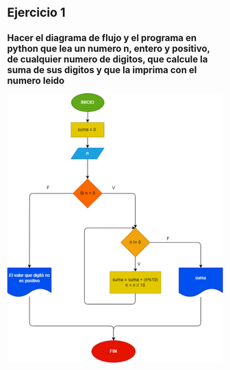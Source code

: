 # Ejercicio 1
## Hacer el diagrama de flujo y el programa en python que lea un numero n, entero y positivo, de cualquier numero de digitos, que calcule la suma de sus digitos y que la imprima con el numero leido
![Diagrama de flujo](diagrama.png "Diagrama de flujo")
